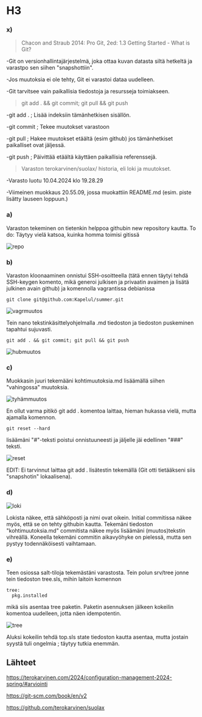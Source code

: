 # H3

### x)
>Chacon and Straub 2014: Pro Git, 2ed: 1.3 Getting Started - What is Git?

-Git on versionhallintajärjestelmä, joka ottaa kuvan datasta siltä hetkeltä ja varastpo sen siihen "snapshottiin".

-Jos muutoksia ei ole tehty, Git ei varastoi dataa uudelleen.

-Git tarvitsee vain paikallisia tiedostoja ja resursseja toimiakseen. 

>git add . && git commit; git pull && git push

-git add . ; Lisää indeksiin tämänhetkisen sisällön.

-git commit ; Tekee muutokset varastoon

-git pull ; Hakee muutokset etäältä (esim github) jos tämänhetkiset paikalliset ovat jäljessä.

-git push ; Päivittää etäältä käyttäen paikallisia referenssejä.

>Varaston terokarvinen/suolax/ historia, eli loki ja muutokset.

-Varasto luotu 10.04.2024 klo 19.28.29

-Viimeinen muokkaus 20.55.09, jossa muokattiin README.md (esim. piste lisätty lauseen loppuun.)

### a)
Varaston tekeminen on tietenkin helppoa githubin new repository kautta. To do: Täytyy vielä katsoa, kuinka homma toimisi gitissä

![repo](https://github.com/Kapelul/palvelin-course/assets/165004665/dbc09711-4cd1-47f6-9df0-f16d04cf765e)

### b)
Varaston kloonaaminen onnistui SSH-osoitteella (tätä ennen täytyi tehdä SSH-keygen komento, mikä generoi julkisen ja privaatin avaimen ja lisätä julkinen avain github) ja komennolla vagrantissa debianissa
```
git clone git@github.com:Kapelul/summer.git
```
![vagrmuutos](https://github.com/Kapelul/palvelin-course/assets/165004665/b5257c21-ba26-4d93-8ffb-c2bcfe6336b9)


Tein nano tekstinkäsittelyohjelmalla .md tiedoston ja tiedoston puskeminen tapahtui sujuvasti.
```
git add . && git commit; git pull && git push
```
![hubmuutos](https://github.com/Kapelul/palvelin-course/assets/165004665/340fbfee-abd7-4ede-ab5a-8866187e1a84)

### c)

Muokkasin juuri tekemääni kohtimuutoksia.md lisäämällä siihen "vahingossa" muutoksia. 

![tyhämmuutos](https://github.com/Kapelul/palvelin-course/assets/165004665/44541f0b-b85b-4fac-abe5-00fcd8ce8221)

En ollut varma pitikö git add . komentoa laittaa, hieman hukassa vielä, mutta ajamalla komennon. 
```
git reset --hard
```
lisäämäni "#"-teksti poistui onnistuuneesti ja jäljelle jäi edellinen "###" teksti.

![reset](https://github.com/Kapelul/palvelin-course/assets/165004665/ba106c88-5a7e-4b95-a42d-537837f6f6df)

EDIT: Ei tarvinnut laittaa git add . lisätestin tekemällä (Git otti tietääkseni siis "snapshotin" lokaalisena).

### d)
![loki](https://github.com/Kapelul/palvelin-course/assets/165004665/7d440f20-ef3b-4db5-84e9-50e655c34456)

Lokista näkee, että sähköposti ja nimi ovat oikein. Initial commitissa näkee myös, että se on tehty githubin kautta. Tekemäni tiedoston "kohtimuutoksia.md" commitista näkee myös lisäämäni (muutos)tekstin vihreällä.
Koneella tekemäni commitin aikavyöhyke on pielessä, mutta sen pystyy todennäköisesti vaihtamaan. 

### e)
Teen osiossa salt-tiloja tekemästäni varastosta. Tein polun srv/tree jonne tein tiedoston tree.sls, mihin laitoin komennon
```
tree:
  pkg.installed
```
mikä siis asentaa tree paketin. Paketin asennuksen jälkeen kokeilin komentoa uudelleen, jotta näen idempotentin.

![tree](https://github.com/Kapelul/palvelin-course/assets/165004665/6af8d49c-9a83-45fc-8142-8e29379fffa2)

Aluksi kokeilin tehdä top.sls state tiedoston kautta asentaa, mutta jostain syystä tuli ongelmia ; täytyy tutkia enemmän. 



## Lähteet

https://terokarvinen.com/2024/configuration-management-2024-spring/#arviointi

https://git-scm.com/book/en/v2

https://github.com/terokarvinen/suolax


  
